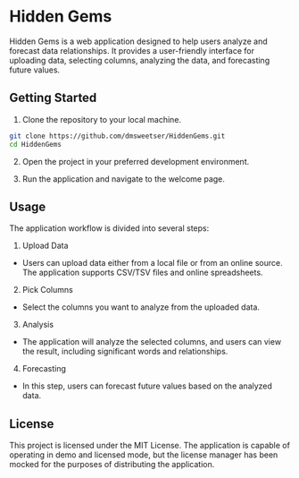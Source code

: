 # Hidden Gems

Hidden Gems is a web application designed to help users analyze and forecast data relationships. It provides a user-friendly interface for uploading data, selecting columns, analyzing the data, and forecasting future values.

## Getting Started

1. Clone the repository to your local machine.

```bash
git clone https://github.com/dmsweetser/HiddenGems.git
cd HiddenGems
```

2. Open the project in your preferred development environment.

3. Run the application and navigate to the welcome page.

## Usage
The application workflow is divided into several steps:

1. Upload Data
- Users can upload data either from a local file or from an online source. The application supports CSV/TSV files and online spreadsheets.

2. Pick Columns
- Select the columns you want to analyze from the uploaded data.

3. Analysis
- The application will analyze the selected columns, and users can view the result, including significant words and relationships.

4. Forecasting
- In this step, users can forecast future values based on the analyzed data.

## License
This project is licensed under the MIT License. The application is capable of operating in demo and licensed mode, but the license manager has been mocked for the purposes of distributing the application.
